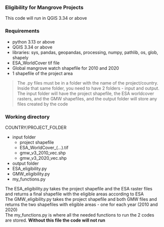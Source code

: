 ### Eligibility for Mangrove Projects
This code will run in QGIS 3.34 or above

### Requirements
- python 3.13 or above
- QGIS 3.34 or above
- libraries: sys, pandas, geopandas, processing, numpy, pathlib, os, glob, shapely
- ESA_WorldCover tif file
- Global mangrove watch shapefile for 2010 and 2020
- 1 shapefile of the project area

> The .py files must be in a folder with the name of the project/country. Inside that same folder, you need to have 2 folders - input and output. The input folder will have the project shapefile, the ESA worldcover rasters, and the GMW shapefiles, and the output folder will store any files created by the code

### Working directory
COUNTRY/PROJECT_FOLDER
- input folder
  - project shapefile
  - ESA_WorldCover_(...).tif
  - gmw_v3_2010_vec.shp
  - gmw_v3_2020_vec.shp
- output folder
- ESA_eligibility.py
- GMW_eligibility.py
- my_functions.py

The ESA_eligibility.py takes the project shapefile and the ESA raster files and returns a final shapefile with the eligible areas according to ESA\
The GMW_eligibility.py takes the project shapefile and both GMW files and returns the two shapefiles with eligible areas - one for each year (2010 and 2020)\
The my_functions.py is where all the needed functions to run the 2 codes are stored. **Without this file the code will not run**
